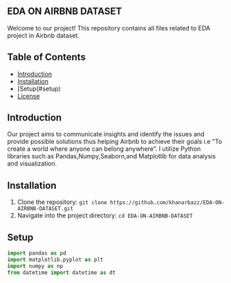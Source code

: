 ## EDA ON AIRBNB DATASET

Welcome to our project! This repository contains all files related to EDA project in Airbnb dataset.

## Table of Contents

- [Introduction](#introduction)
- [Installation](#installation)
- [Setup(#setup)
- [License](#license)

## Introduction

Our project aims to communicate insights and identify the issues and provide possible solutions thus helping Airbnb to achieve their goals  i.e "To create a world where anyone can belong anywhere”. I utilize Python libraries such as Pandas,Numpy,Seaborn,and Matplotlib for data analysis and visualization.

## Installation

1. Clone the repository: `git clone https://github.com/khanarbazz/EDA-ON-AIRBNB-DATASET.git`
2. Navigate into the project directory: `cd EDA-ON-AIRBNB-DATASET`



## Setup
```python
import pandas as pd
import matplotlib.pyplot as plt
import numpy as np
from datetime import datetime as dt











